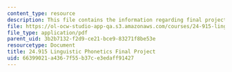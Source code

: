```yaml
---
content_type: resource
description: This file contains the information regarding final project.
file: https://ol-ocw-studio-app-qa.s3.amazonaws.com/courses/24-915-linguistic-phonetics-fall-2015/66399021a4367f55b37ce3edaff91427_MIT24_915F15_FinalProject.pdf
file_type: application/pdf
parent_uid: 3b2b7132-f2d9-ce21-bce9-83271f8be53e
resourcetype: Document
title: 24.915 Linguistic Phonetics Final Project
uid: 66399021-a436-7f55-b37c-e3edaff91427
---
```

